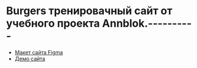 # Burgers тренировачный сайт от учебного проекта Annblok.----------

* [Макет сайта Figma](https://www.figma.com/file/sBN9GNLyEP3OQ0yCkIOIkt/Burgers-Menu-(Copy)?node-id=0%3A99)
* [Демо сайта](https://github.com/FryOS/fast-company/tree/master)